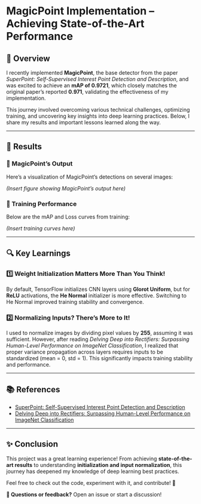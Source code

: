 # MagicPoint Implementation – Achieving State-of-the-Art Performance

## 🚀 Overview
I recently implemented **MagicPoint**, the base detector from the paper *SuperPoint: Self-Supervised Interest Point Detection and Description*, and was excited to achieve an **mAP of 0.9721**, which closely matches the original paper’s reported **0.971**, validating the effectiveness of my implementation.

This journey involved overcoming various technical challenges, optimizing training, and uncovering key insights into deep learning practices. Below, I share my results and important lessons learned along the way.

---

## 📌 Results
### 🔹 MagicPoint’s Output
Here’s a visualization of MagicPoint’s detections on several images:

*(Insert figure showing MagicPoint’s output here)*

### 🔹 Training Performance
Below are the mAP and Loss curves from training:

*(Insert training curves here)*

---

## 🔍 Key Learnings
### 1️⃣ Weight Initialization Matters More Than You Think!
By default, TensorFlow initializes CNN layers using **Glorot Uniform**, but for **ReLU** activations, the **He Normal** initializer is more effective. Switching to He Normal improved training stability and convergence.

### 2️⃣ Normalizing Inputs? There’s More to It!
I used to normalize images by dividing pixel values by **255**, assuming it was sufficient. However, after reading *Delving Deep into Rectifiers: Surpassing Human-Level Performance on ImageNet Classification*, I realized that proper variance propagation across layers requires inputs to be standardized (mean = 0, std = 1). This significantly impacts training stability and performance.

---

## 📚 References
- [SuperPoint: Self-Supervised Interest Point Detection and Description](https://arxiv.org/abs/1712.07629)
- [Delving Deep into Rectifiers: Surpassing Human-Level Performance on ImageNet Classification](https://arxiv.org/abs/1502.01852)

---

## ✨ Conclusion
This project was a great learning experience! From achieving **state-of-the-art results** to understanding **initialization and input normalization**, this journey has deepened my knowledge of deep learning best practices.

Feel free to check out the code, experiment with it, and contribute! 🚀

**📩 Questions or feedback?** Open an issue or start a discussion!
